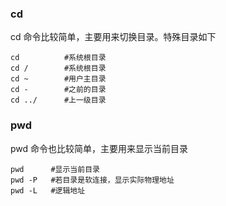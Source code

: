 ### cd

cd 命令比较简单，主要用来切换目录。特殊目录如下

```
cd          #系统根目录
cd /        #系统根目录
cd ~        #用户主目录
cd -        #之前的目录
cd ../      #上一级目录
```

### pwd

pwd 命令也比较简单，主要用来显示当前目录

```
pwd      #显示当前目录
pwd -P   #若目录是软连接，显示实际物理地址
pwd -L   #逻辑地址
```